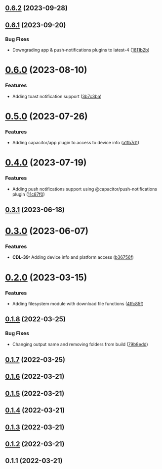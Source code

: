 ## [0.6.2](https://github.com/shark764/commland-dielectric-js-sdk/compare/v0.6.1...v0.6.2) (2023-09-28)

## [0.6.1](https://github.com/shark764/commland-dielectric-js-sdk/compare/v0.6.0...v0.6.1) (2023-09-20)


### Bug Fixes

* Downgrading app & push-notifications plugins to latest-4 ([1811b2b](https://github.com/shark764/commland-dielectric-js-sdk/commit/1811b2bbfccb7c6fca273cb0176717054bde9bc0))

# [0.6.0](https://github.com/shark764/commland-dielectric-js-sdk/compare/v0.5.0...v0.6.0) (2023-08-10)


### Features

* Adding toast notification support ([3b7c3ba](https://github.com/shark764/commland-dielectric-js-sdk/commit/3b7c3ba255901f470d828451f787acc3fb19efc9))

# [0.5.0](https://github.com/shark764/commland-dielectric-js-sdk/compare/v0.4.0...v0.5.0) (2023-07-26)


### Features

* Adding capacitor/app plugin to access to device info ([a1fb7d1](https://github.com/shark764/commland-dielectric-js-sdk/commit/a1fb7d1499c7df954918e2f6392d97c3bcadcb83))

# [0.4.0](https://github.com/shark764/commland-dielectric-js-sdk/compare/v0.3.1...v0.4.0) (2023-07-19)


### Features

* Adding push notifications support using @capacitor/push-notifications plugin ([11c87f0](https://github.com/shark764/commland-dielectric-js-sdk/commit/11c87f08c673ed2320a1e0dea472cc1b385a202f))

## [0.3.1](https://github.com/shark764/commland-dielectric-js-sdk/compare/v0.3.0...v0.3.1) (2023-06-18)

# [0.3.0](https://github.com/shark764/commland-dielectric-js-sdk/compare/v0.2.0...v0.3.0) (2023-06-07)


### Features

* **CDL-39:** Adding device info and platform access ([b36756f](https://github.com/shark764/commland-dielectric-js-sdk/commit/b36756f0c698ced5aeef3f2fee6b4645808cc8aa))

# [0.2.0](https://github.com/shark764/commland-dielectric-js-sdk/compare/v0.1.8...v0.2.0) (2023-03-15)


### Features

* Adding filesystem module with download file functions ([4ffc85f](https://github.com/shark764/commland-dielectric-js-sdk/commit/4ffc85ffed3192352a937c608e660b2d9fd4ed66))

## [0.1.8](https://github.com/shark764/commland-dielectric-js-sdk/compare/v0.1.7...v0.1.8) (2022-03-25)


### Bug Fixes

* Changing output name and removing folders from build ([79b8edd](https://github.com/shark764/commland-dielectric-js-sdk/commit/79b8edd72e363c9ce5fb62773eb896c831bb5e24))

## [0.1.7](https://github.com/shark764/commland-dielectric-js-sdk/compare/v0.1.6...v0.1.7) (2022-03-25)

## [0.1.6](https://github.com/shark764/commland-dielectric-js-sdk/compare/v0.1.5...v0.1.6) (2022-03-21)

## [0.1.5](https://github.com/shark764/commland-dielectric-js-sdk/compare/v0.1.4...v0.1.5) (2022-03-21)

## [0.1.4](https://github.com/shark764/commland-dielectric-js-sdk/compare/v0.1.3...v0.1.4) (2022-03-21)

## [0.1.3](https://github.com/shark764/commland-dielectric-js-sdk/compare/v0.1.2...v0.1.3) (2022-03-21)

## [0.1.2](https://github.com/shark764/commland-dielectric-js-sdk/compare/v0.1.1...v0.1.2) (2022-03-21)

## 0.1.1 (2022-03-21)

